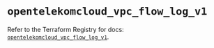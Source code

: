 # `opentelekomcloud_vpc_flow_log_v1`

Refer to the Terraform Registry for docs: [`opentelekomcloud_vpc_flow_log_v1`](https://registry.terraform.io/providers/opentelekomcloud/opentelekomcloud/1.36.23/docs/resources/vpc_flow_log_v1).
